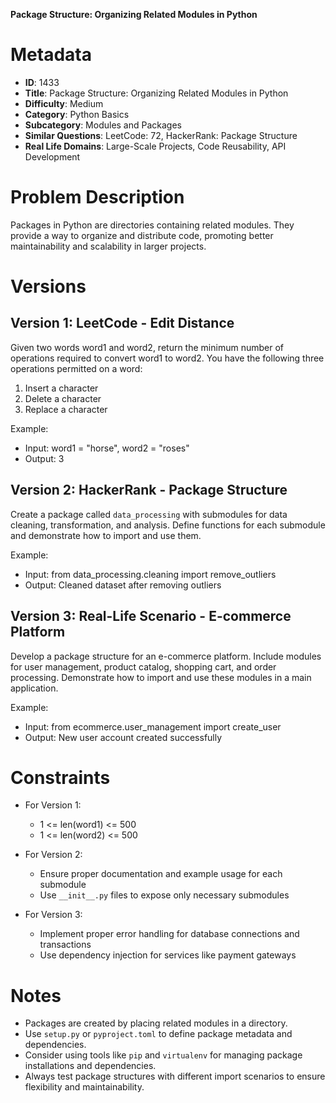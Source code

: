 **Package Structure: Organizing Related Modules in Python**

# Metadata

- **ID**: 1433
- **Title**: Package Structure: Organizing Related Modules in Python
- **Difficulty**: Medium
- **Category**: Python Basics
- **Subcategory**: Modules and Packages
- **Similar Questions**: LeetCode: 72, HackerRank: Package Structure
- **Real Life Domains**: Large-Scale Projects, Code Reusability, API Development

# Problem Description

Packages in Python are directories containing related modules. They provide a way to organize and distribute code, promoting better maintainability and scalability in larger projects.

# Versions

## Version 1: LeetCode - Edit Distance

Given two words word1 and word2, return the minimum number of operations required to convert word1 to word2. You have the following three operations permitted on a word:

1. Insert a character
2. Delete a character
3. Replace a character

Example:

- Input: word1 = "horse", word2 = "roses"
- Output: 3

## Version 2: HackerRank - Package Structure

Create a package called `data_processing` with submodules for data cleaning, transformation, and analysis. Define functions for each submodule and demonstrate how to import and use them.

Example:

- Input: from data_processing.cleaning import remove_outliers
- Output: Cleaned dataset after removing outliers

## Version 3: Real-Life Scenario - E-commerce Platform

Develop a package structure for an e-commerce platform. Include modules for user management, product catalog, shopping cart, and order processing. Demonstrate how to import and use these modules in a main application.

Example:

- Input: from ecommerce.user_management import create_user
- Output: New user account created successfully

# Constraints

- For Version 1:

  - 1 <= len(word1) <= 500
  - 1 <= len(word2) <= 500

- For Version 2:

  - Ensure proper documentation and example usage for each submodule
  - Use `__init__.py` files to expose only necessary submodules

- For Version 3:
  - Implement proper error handling for database connections and transactions
  - Use dependency injection for services like payment gateways

# Notes

- Packages are created by placing related modules in a directory.
- Use `setup.py` or `pyproject.toml` to define package metadata and dependencies.
- Consider using tools like `pip` and `virtualenv` for managing package installations and dependencies.
- Always test package structures with different import scenarios to ensure flexibility and maintainability.
